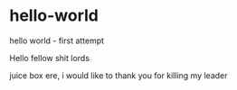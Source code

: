 # hello-world
hello world - first attempt

Hello fellow shit lords

juice box ere, i would like to thank you for killing my leader
